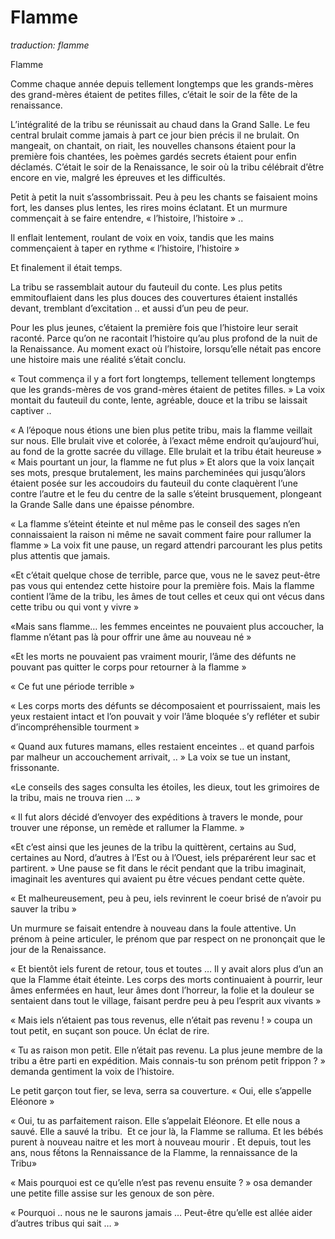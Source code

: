 # Flamme

*traduction: flamme*


Flamme

Comme chaque année depuis tellement longtemps que les grands-mères des grand-mères étaient de petites filles, c’était le soir de la fête de la renaissance. 

 L’intégralité de la tribu se réunissait au chaud dans la Grand Salle. Le feu central brulait comme jamais à part ce jour bien précis il ne brulait. On mangeait, on chantait, on riait, les nouvelles chansons étaient pour la première fois chantées, les poèmes gardés secrets étaient pour enfin déclamés. C’était le soir de la Renaissance, le soir où la tribu célébrait d’être encore en vie, malgré les épreuves et les difficultés. 

Petit à petit la nuit s’assombrissait. Peu à peu les chants se faisaient moins fort, les danses plus lentes, les rires moins éclatant. Et un murmure commençait à se faire entendre, « l’histoire, l’histoire » .. 

Il enflait lentement, roulant de voix en voix, tandis que les mains commençaient à taper en rythme « l’histoire, l’histoire »

Et finalement il était temps.  

La tribu se rassemblait autour du fauteuil du conte. Les plus petits emmitouflaient dans les plus douces des couvertures étaient installés devant, tremblant d’excitation .. et aussi d’un peu de peur. 

Pour les plus jeunes, c’étaient la première fois que l’histoire leur serait raconté. Parce qu’on ne racontait l’histoire qu’au plus profond de la nuit de la Renaissance. Au moment exact où l’histoire, lorsqu’elle nétait pas encore une histoire mais une réalité s’était conclu. 

« Tout commença il y a fort fort longtemps, tellement tellement longtemps que les grands-mères de vos grand-mères étaient de petites filles. » La voix montait du fauteuil du conte, lente, agréable, douce et la tribu se laissait captiver .. 

« A l’époque nous étions une bien plus petite tribu, mais la flamme veillait sur nous. Elle brulait vive et colorée, à l’exact même endroit qu’aujourd’hui, au fond de la grotte sacrée du village. Elle brulait et la tribu était heureuse »
« Mais pourtant un jour, la flamme ne fut plus » Et alors que la voix lançait ses mots, presque brutalement, les mains parcheminées qui jusqu’àlors étaient posée sur les accoudoirs du fauteuil du conte claquèrent l’une contre l’autre et le feu du centre de la salle s’éteint brusquement, plongeant la Grande Salle dans une épaisse pénombre.

« La flamme s’éteint éteinte et nul même pas le conseil des sages n’en connaissaient la raison ni même ne savait comment  faire pour rallumer la flamme » La voix fit une pause, un regard attendri parcourant les plus petits plus attentis que jamais. 

«Et c’était quelque chose de terrible, parce que, vous ne le savez peut-être pas vous qui entendez cette histoire pour la première fois. Mais la flamme contient l’âme de la tribu, les âmes de tout celles et ceux qui ont vécus dans cette tribu ou qui vont y vivre »

«Mais sans flamme… les femmes enceintes ne pouvaient plus accoucher, la flamme n’étant pas là pour offrir une âme au nouveau né »

«Et les morts ne pouvaient pas vraiment mourir, l’âme des défunts ne pouvant pas quitter le corps pour retourner à la flamme »

« Ce fut une période terrible »

« Les corps morts des défunts se décomposaient et pourrissaient, mais les yeux restaient intact et l’on pouvait y voir l’âme bloquée s’y refléter et subir d’incompréhensible tourment »

« Quand aux futures mamans, elles restaient enceintes .. et quand parfois par malheur un accouchement arrivait, .. » La voix se tue un instant, frissonante.

«Le conseils des sages consulta les étoiles, les dieux, tout les grimoires de la tribu, mais ne trouva rien … »

« Il fut alors décidé d’envoyer des expéditions à travers le monde, pour trouver une réponse, un remède et rallumer la Flamme. » 

«Et c’est ainsi que les jeunes de la tribu la quittèrent, certains au Sud, certaines au Nord, d’autres à l’Est ou à l’Ouest, iels préparérent leur sac et partirent. » Une pause se fit dans le récit pendant que la tribu imaginait, imaginait les aventures qui avaient pu être vécues pendant cette quète. 

« Et malheureusement, peu à peu, iels revinrent le coeur brisé de n’avoir pu sauver la tribu »

Un murmure se faisait entendre à nouveau dans la foule attentive. Un prénom à peine articuler, le prénom que par respect on ne prononçait que le jour de la Renaissance. 

« Et bientôt iels furent de retour, tous et toutes …  Il y avait alors plus d’un an que la Flamme était éteinte. Les corps des morts continuaient à pourrir, leur âmes enfermées en haut, leur âmes dont l’horreur, la folie et la douleur se sentaient dans tout le village, faisant perdre peu à peu l’esprit aux vivants »

« Mais iels n’étaient pas tous revenus, elle n’était pas revenu ! » coupa un tout petit, en suçant son pouce. Un éclat de rire. 

« Tu as raison mon petit. Elle n’était pas revenu. La plus jeune membre de la tribu a être parti en expédition. Mais connais-tu son prénom petit frippon ? » demanda gentiment la voix de l’histoire.

Le petit garçon tout fier, se leva, serra sa couverture. « Oui, elle s’appelle Eléonore »

« Oui, tu as parfaitement raison. Elle s’appelait Eléonore. Et elle nous a sauvé. Elle a sauvé la tribu.  Et ce jour là, la Flamme se ralluma. Et les bébés purent à nouveau naitre et les mort à nouveau mourir . Et depuis, tout les ans, nous fếtons la Rennaissance de la Flamme, la rennaissance de la Tribu» 

« Mais pourquoi est ce qu’elle n’est pas revenu ensuite ? » osa demander une petite fille assise sur les genoux de son père. 

« Pourquoi .. nous ne le saurons jamais … Peut-être qu’elle est allée aider d’autres tribus qui sait … » 
